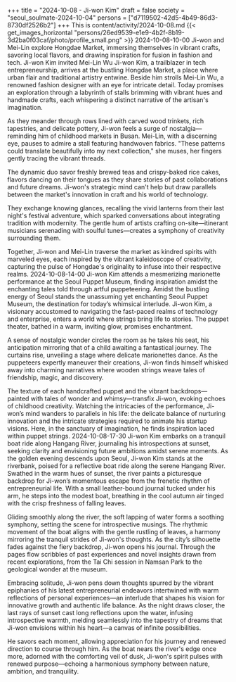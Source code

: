 +++
title = "2024-10-08 - Ji-won Kim"
draft = false
society = "seoul_soulmate-2024-10-04"
persons = ["d7119502-42d5-4b49-86d3-8730df2526b2"]
+++
This is content/activity/2024-10-08.md
{{< get_images_horizontal "persons/26ed9539-e1e9-4b2f-8b19-3d2ba0f03caf/photo/profile_small.png" >}}
2024-10-08-10-00
Ji-won and Mei-Lin explore Hongdae Market, immersing themselves in vibrant crafts, savoring local flavors, and drawing inspiration for fusion in fashion and tech.
Ji-won Kim invited Mei-Lin Wu
Ji-won Kim, a trailblazer in tech entrepreneurship, arrives at the bustling Hongdae Market, a place where urban flair and traditional artistry entwine. Beside him strolls Mei-Lin Wu, a renowned fashion designer with an eye for intricate detail. Today promises an exploration through a labyrinth of stalls brimming with vibrant hues and handmade crafts, each whispering a distinct narrative of the artisan's imagination.

As they meander through rows lined with carved wood trinkets, rich tapestries, and delicate pottery, Ji-won feels a surge of nostalgia—reminding him of childhood markets in Busan. Mei-Lin, with a discerning eye, pauses to admire a stall featuring handwoven fabrics. "These patterns could translate beautifully into my next collection," she muses, her fingers gently tracing the vibrant threads.

The dynamic duo savor freshly brewed teas and crispy-baked rice cakes, flavors dancing on their tongues as they share stories of past collaborations and future dreams. Ji-won's strategic mind can't help but draw parallels between the market's innovation in craft and his world of technology.

They exchange knowing glances, recalling the vivid lanterns from their last night's festival adventure, which sparked conversations about integrating tradition with modernity. The gentle hum of artists crafting on-site—itinerant musicians serenading with soulful tunes—creates a symphony of creativity surrounding them.

Together, Ji-won and Mei-Lin traverse the market as kindred spirits with marveled eyes, each inspired by the vibrant kaleidoscope of creativity, capturing the pulse of Hongdae's originality to infuse into their respective realms.
2024-10-08-14-00
Ji-won Kim attends a mesmerizing marionette performance at the Seoul Puppet Museum, finding inspiration amidst the enchanting tales told through artful puppeteering.
Amidst the bustling energy of Seoul stands the unassuming yet enchanting Seoul Puppet Museum, the destination for today’s whimsical interlude. Ji-won Kim, a visionary accustomed to navigating the fast-paced realms of technology and enterprise, enters a world where strings bring life to stories. The puppet theater, bathed in a warm, inviting glow, promises enchantment. 

A sense of nostalgic wonder circles the room as he takes his seat, his anticipation mirroring that of a child awaiting a fantastical journey. The curtains rise, unveiling a stage where delicate marionettes dance. As the puppeteers expertly maneuver their creations, Ji-won finds himself whisked away into charming narratives where wooden strings weave tales of friendship, magic, and discovery. 

The texture of each handcrafted puppet and the vibrant backdrops—painted with tales of wonder and whimsy—transfix Ji-won, evoking echoes of childhood creativity. Watching the intricacies of the performance, Ji-won’s mind wanders to parallels in his life: the delicate balance of nurturing innovation and the intricate strategies required to animate his startup visions. Here, in the sanctuary of imagination, he finds inspiration laced within puppet strings.
2024-10-08-17-30
Ji-won Kim embarks on a tranquil boat ride along Hangang River, journaling his introspections at sunset, seeking clarity and envisioning future ambitions amidst serene moments.
As the golden evening descends upon Seoul, Ji-won Kim stands at the riverbank, poised for a reflective boat ride along the serene Hangang River. Swathed in the warm hues of sunset, the river paints a picturesque backdrop for Ji-won’s momentous escape from the frenetic rhythm of entrepreneurial life. With a small leather-bound journal tucked under his arm, he steps into the modest boat, breathing in the cool autumn air tinged with the crisp freshness of falling leaves.

Gliding smoothly along the river, the soft lapping of water forms a soothing symphony, setting the scene for introspective musings. The rhythmic movement of the boat aligns with the gentle rustling of leaves, a harmony mirroring the tranquil strides of Ji-won's thoughts. As the city’s silhouette fades against the fiery backdrop, Ji-won opens his journal. Through the pages flow scribbles of past experiences and novel insights drawn from recent explorations, from the Tai Chi session in Namsan Park to the geological wonder at the museum.

Embracing solitude, Ji-won pens down thoughts spurred by the vibrant epiphanies of his latest entrepreneurial endeavors intertwined with warm reflections of personal experiences—an interlude that shapes his vision for innovative growth and authentic life balance. As the night draws closer, the last rays of sunset cast long reflections upon the water, infusing introspective warmth, melding seamlessly into the tapestry of dreams that Ji-won envisions within his heart—a canvas of infinite possibilities.

He savors each moment, allowing appreciation for his journey and renewed direction to course through him. As the boat nears the river's edge once more, adorned with the comforting veil of dusk, Ji-won's spirit pulses with renewed purpose—echoing a harmonious symphony between nature, ambition, and tranquility.
